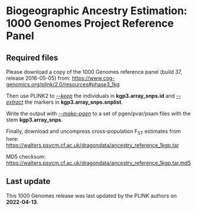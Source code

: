 # Biogeographic Ancestry Estimation: 1000 Genomes Project Reference Panel

## Required files
Please download a copy of the 1000 Genomes reference panel (build 37, release 2016-05-05) from:
https://www.cog-genomics.org/plink/2.0/resources#phase3_1kg

Then use PLINK2 to [*--keep*](https://www.cog-genomics.org/plink/2.0/filter#sample) the individuals in **kgp3.array_snps.id** and [*--extract*](https://www.cog-genomics.org/plink/2.0/filter#variant) the markers in **kgp3.array_snps.snplist**.

Write the output with [*--make-pgen*](https://www.cog-genomics.org/plink/2.0/data#make_pgen) to a set of pgen/pvar/psam files with the stem **kgp3.array_snps**.

Finally, download and uncompress cross-population F<sub>ST</sub> estimates from here: https://walters.psycm.cf.ac.uk/dragondata/ancestry_reference_1kgp.tar

MD5 checksum: https://walters.psycm.cf.ac.uk/dragondata/ancestry_reference_1kgp.tar.md5

## Last update
This 1000 Genomes release was last updated by the PLINK authors on **2022-04-13**.
